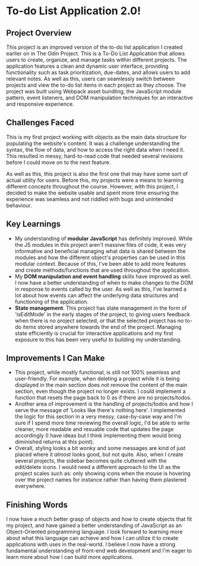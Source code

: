 # To-do List Application 2.0!

## Project Overview
This project is an improved version of the to-do list application I created earlier on in The Odin Project. This is a To-Do List Application that allows users to create, organize, and manage tasks within different projects. The application features a clean and dynamic user interface, providing functionality such as task prioritization, due-dates, and allows users to add relevant notes. As well as this, users can seamlessly switch between projects and view the to-do list items in each project as they choose. The project was built using Webpack asset bundling, the JavaScript module pattern, event listeners, and DOM manipulation techniques for an interactive and responsive experience.

## Challenges Faced
This is my first project working with objects as the main data structure for populating the website's content. It was a challenge understanding the syntax, the flow of data, and how to access the right data when I need it. This resulted in messy, hard-to-read code that needed several revisions before I could move on to the next feature. 

As well as this, this project is also the first one that may have some sort of actual utility for users. Before this, my projects were a means to learning different concepts throughout the course. However, with this project, I decided to make the website usable and spent more time ensuring the experience was seamless and not riddled with bugs and unintended behaviour.

## Key Learnings
- My understanding of **modular JavaScript** has definitely improved. While the JS modules in this project aren't massive files of code, it was very informative and beneficial managing what data is shared between the modules and how the different object's properties can be used in this modular context. Because of this, I've been able to add more features and create methods/functions that are used throughout the application.
- My **DOM manipulation and event handling** skills have improved as well. I now have a better understanding of when to make changes to the DOM in response to events called by the user. As well as this, I've learned a lot about how events can affect the underlying data structures and functioning of the application.
- **State management**. This project has state management in the form of 'isEditMode' in the early stages of the project, to giving users feedback when there is no project selected, or that the selected project has no to-do items stored anywhere towards the end of the project. Managing state efficiently is crucial for interactive applications and my first exposure to this has been very useful to building my understanding.

## Improvements I Can Make
- This project, while mostly functional, is still not 100% seamless and user-friendly. For example, when deleting a project while it is being displayed in the main section does not remove the content of the main section, even though the project no longer exists. I could implement a function that resets the page back to 0 as if there are no projects/todos.
- Another area of improvement is the handling of projects/todos and how I serve the message of 'Looks like there's nothing here'. I implemented the logic for this section in a very messy, case-by-case way and I'm sure if I spend more time reviewing the overall logic, I'd be able to write cleaner, more readable and resuable code that updates the page accordingly (I have ideas but I think implementing them would bring diminished returns at this point).
- Overall, styling looks a bit wonky and some messages are kind of just placed where it *almost* looks good, but not quite. Also, when I create several projects, the sidebar becomes quite cluttered with the edit/delete icons. I would need a different approach to the UI as the project scales such as: only showing icons when the mouse is hovering over the project names for instance rather than having them plastered everywhere.

## Finishing Words
I now have a much better grasp of objects and how to create objects that fit my project, and have gained a better understanding of JavaScript as an Object-Oriented programming language. I look forward to learning more about what this language can achieve and how I can utilize it to create applications with uses in the real-world. I believe I now have a strong fundamental understanding of front-end web development and I'm eager to learn more about how I can build more applications.
